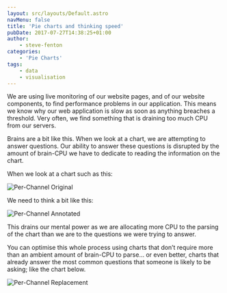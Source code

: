 ```yaml
---
layout: src/layouts/Default.astro
navMenu: false
title: 'Pie charts and thinking speed'
pubDate: 2017-07-27T14:38:25+01:00
author:
    - steve-fenton
categories:
    - 'Pie Charts'
tags:
    - data
    - visualisation
---
```


We are using live monitoring of our website pages, and of our website components, to find performance problems in our application. This means we know why our web application is slow as soon as anything breaches a threshold. Very often, we find something that is draining too much CPU from our servers.

Brains are a bit like this. When we look at a chart, we are attempting to answer questions. Our ability to answer these questions is disrupted by the amount of brain-CPU we have to dedicate to reading the information on the chart.

When we look at a chart such as this:

![Per-Channel Original](/img/2017/07/per-channel-original.png)

We need to think a bit like this:

![Per-Channel Annotated](/img/2017/07/per-channel-annotated.png)

This drains our mental power as we are allocating more CPU to the parsing of the chart than we are to the questions we were trying to answer.

You can optimise this whole process using charts that don’t require more than an ambient amount of brain-CPU to parse… or even better, charts that already answer the most common questions that someone is likely to be asking; like the chart below.

![Per-Channel Replacement](/img/2017/07/bar-chart.png)